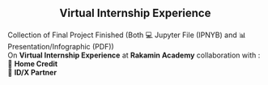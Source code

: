 ## <p align=center> Virtual Internship Experience 
Collection of Final Project Finished (Both 💻 Jupyter File (IPNYB) and 📊 Presentation/Infographic (PDF)) </br>
On **Virtual Internship Experience** at **Rakamin Academy** collaboration with : </br>
🤜 **Home Credit** </br>
🤜 **ID/X Partner** </br>
